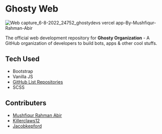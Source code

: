 # Ghosty Web 
![Web capture_6-8-2022_24752_ghostydevs vercel app-By-Mushfiqur-Rahman-Abir](https://user-images.githubusercontent.com/28858998/183160458-395fa0e6-50ac-4b71-b98f-4eb494208eaf.jpeg)

The official web development repository for **Ghosty Organization** - A GitHub organization of developers to build bots, apps & other cool stuffs.


## Tech Used

- Bootstrap
- Vanilla JS
- [GitHub List Repositories](https://gitlist.himdek.com/)
- SCSS


## Contributers 

- [Mushfiqur Rahman Abir](https://www.abir-tx.github.io)
- [Killerclaws12](https://github.com/killerclaws12)
- [Jacobkepford](https://github.com/jacobkepford)
